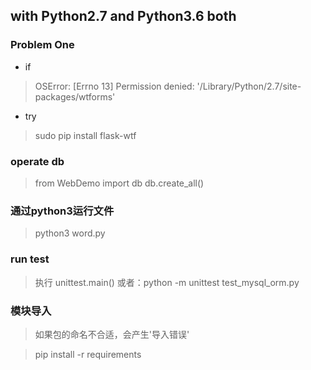 ## with Python2.7 and Python3.6 both
### Problem One 
* if
> OSError: [Errno 13] Permission denied: '/Library/Python/2.7/site-packages/wtforms'
* try
> sudo pip install flask-wtf

### operate db
> from WebDemo import db
> db.create_all()

### 通过python3运行文件
> python3 word.py 

### run test
> 执行 unittest.main()
> 或者：python -m unittest test_mysql_orm.py

### 模块导入
> 如果包的命名不合适，会产生'导入错误'

> pip install -r requirements
